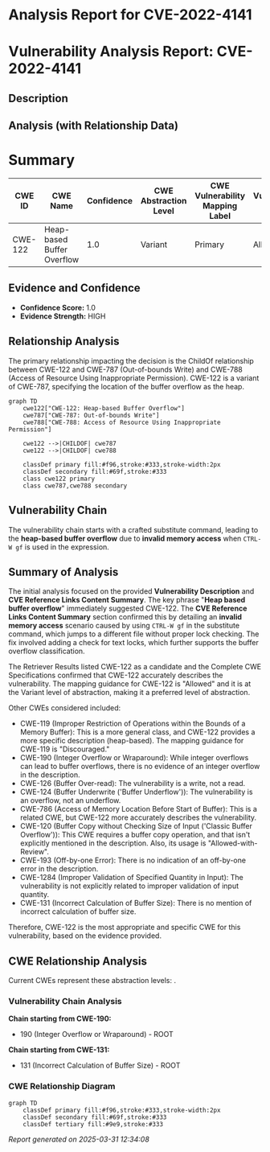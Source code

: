 # Analysis Report for CVE-2022-4141

# Vulnerability Analysis Report: CVE-2022-4141

## Description



## Analysis (with Relationship Data)

# Summary
| CWE ID | CWE Name | Confidence | CWE Abstraction Level | CWE Vulnerability Mapping Label | CWE-Vulnerability Mapping Notes |
|---|---|---|---|---|---|
| CWE-122 | Heap-based Buffer Overflow | 1.0 | Variant | Primary | Allowed |

## Evidence and Confidence

*   **Confidence Score:** 1.0
*   **Evidence Strength:** HIGH

## Relationship Analysis
The primary relationship impacting the decision is the ChildOf relationship between CWE-122 and CWE-787 (Out-of-bounds Write) and CWE-788 (Access of Resource Using Inappropriate Permission). CWE-122 is a variant of CWE-787, specifying the location of the buffer overflow as the heap.

```mermaid
graph TD
    cwe122["CWE-122: Heap-based Buffer Overflow"]
    cwe787["CWE-787: Out-of-bounds Write"]
    cwe788["CWE-788: Access of Resource Using Inappropriate Permission"]
    
    cwe122 -->|CHILDOF| cwe787
    cwe122 -->|CHILDOF| cwe788
    
    classDef primary fill:#f96,stroke:#333,stroke-width:2px
    classDef secondary fill:#69f,stroke:#333
    class cwe122 primary
    class cwe787,cwe788 secondary
```

## Vulnerability Chain
The vulnerability chain starts with a crafted substitute command, leading to the **heap-based buffer overflow** due to **invalid memory access** when `CTRL-W gf` is used in the expression.

## Summary of Analysis
The initial analysis focused on the provided **Vulnerability Description** and **CVE Reference Links Content Summary**. The key phrase "**Heap based buffer overflow**" immediately suggested CWE-122. The **CVE Reference Links Content Summary** section confirmed this by detailing an **invalid memory access** scenario caused by using `CTRL-W gf` in the substitute command, which jumps to a different file without proper lock checking. The fix involved adding a check for text locks, which further supports the buffer overflow classification.

The Retriever Results listed CWE-122 as a candidate and the Complete CWE Specifications confirmed that CWE-122 accurately describes the vulnerability. The mapping guidance for CWE-122 is "Allowed" and it is at the Variant level of abstraction, making it a preferred level of abstraction.

Other CWEs considered included:

*   CWE-119 (Improper Restriction of Operations within the Bounds of a Memory Buffer): This is a more general class, and CWE-122 provides a more specific description (heap-based). The mapping guidance for CWE-119 is "Discouraged."
*   CWE-190 (Integer Overflow or Wraparound): While integer overflows can lead to buffer overflows, there is no evidence of an integer overflow in the description.
*   CWE-126 (Buffer Over-read): The vulnerability is a write, not a read.
*   CWE-124 (Buffer Underwrite ('Buffer Underflow')): The vulnerability is an overflow, not an underflow.
*   CWE-786 (Access of Memory Location Before Start of Buffer): This is a related CWE, but CWE-122 more accurately describes the vulnerability.
*   CWE-120 (Buffer Copy without Checking Size of Input ('Classic Buffer Overflow')): This CWE requires a buffer copy operation, and that isn't explicitly mentioned in the description. Also, its usage is "Allowed-with-Review".
*   CWE-193 (Off-by-one Error): There is no indication of an off-by-one error in the description.
*   CWE-1284 (Improper Validation of Specified Quantity in Input): The vulnerability is not explicitly related to improper validation of input quantity.
*   CWE-131 (Incorrect Calculation of Buffer Size): There is no mention of incorrect calculation of buffer size.

Therefore, CWE-122 is the most appropriate and specific CWE for this vulnerability, based on the evidence provided.


## CWE Relationship Analysis

Current CWEs represent these abstraction levels: .


### Vulnerability Chain Analysis

**Chain starting from CWE-190:**
- 190 (Integer Overflow or Wraparound) - ROOT


**Chain starting from CWE-131:**
- 131 (Incorrect Calculation of Buffer Size) - ROOT



### CWE Relationship Diagram

```mermaid
graph TD
    classDef primary fill:#f96,stroke:#333,stroke-width:2px
    classDef secondary fill:#69f,stroke:#333
    classDef tertiary fill:#9e9,stroke:#333
```



*Report generated on 2025-03-31 12:34:08*
